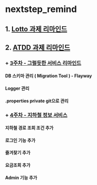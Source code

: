 # nextstep_remind
## 1. [Lotto 과제 리마인드](https://github.com/7271kim/nextstep_remind/tree/main/lotto)
## 2. [ATDD 과제 리마인드](https://github.com/7271kim/nextstep_remind/tree/main/atdd)
### + [3주차 - 그럴듯한 서비스 리마인드](https://github.com/7271kim/nextstep_remind/tree/main/atdd)
#### DB 스키마 관리 ( Migration Tool ) - Flayway
#### Logger 관리
#### .properties private git으로 관리
### + [4주차 - 지하철 정보 서비스](https://github.com/7271kim/nextstep_remind/tree/main/atdd)
#### 지하철 경로 조회 조건 추가
#### 로그인 기능 추가
#### 즐겨찾기 추가
#### 요금조회 추가
#### Admin 기능 추가
